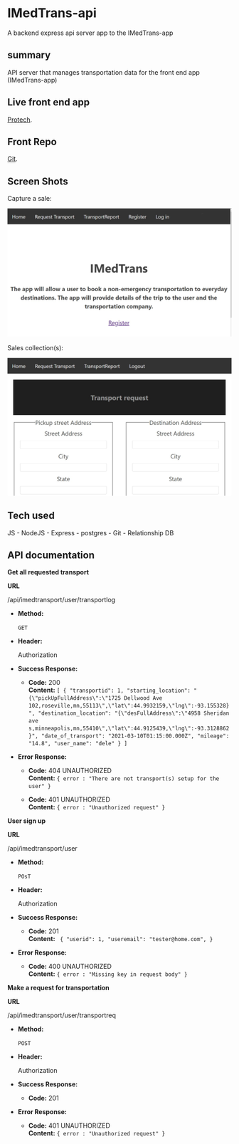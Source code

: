 # IMedTrans-api

A backend express api server app to the IMedTrans-app

## summary

API server that manages transportation data for the front end app (IMedTrans-app)

## Live front end app

[Protech](https://protech-app.vercel.app/collection).

## Front Repo

[Git](https://github.com/dadetifa1/Protech-api).

## Screen Shots

Capture a sale:

![Landing Page](screen_shots/Landing_page.jpg)

Sales collection(s):

![sample results](screen_shots/Transport_request.jpg)

## Tech used

JS - NodeJS - Express - postgres - Git - Relationship DB

## API documentation

**Get all requested transport**

**URL**

/api/imedtransport/user/transportlog

- **Method:**

  `GET`

- **Header:**

  Authorization

- **Success Response:**

  - **Code:** 200 <br />
    **Content:** `[ { "transportid": 1, "starting_location": "{\"pickUpFullAddress\":\"1725 Dellwood Ave 102,roseville,mn,55113\",\"lat\":44.9932159,\"lng\":-93.155328}", "destination_location": "{\"desFullAddress\":\"4958 Sheridan ave s,minneapolis,mn,55410\",\"lat\":44.9125439,\"lng\":-93.3128862}", "date_of_transport": "2021-03-10T01:15:00.000Z", "mileage": "14.8", "user_name": "dele" } ]`

- **Error Response:**

  - **Code:** 404 UNAUTHORIZED <br />
    **Content:** `{ error : "There are not transport(s) setup for the user" }`

  - **Code:** 401 UNAUTHORIZED <br />
    **Content:** `{ error : "Unauthorized request" }`

**User sign up**

**URL**

/api/imedtransport/user

- **Method:**

  `POsT`

- **Header:**

  Authorization

- **Success Response:**

  - **Code:** 201 <br />
    **Content:** ` { "userid": 1, "useremail": "tester@home.com", }`

- **Error Response:**

  - **Code:** 400 UNAUTHORIZED <br />
    **Content:** `{ error : "Missing key in request body" }`

**Make a request for transportation**

**URL**

/api/imedtransport/user/transportreq

- **Method:**

  `POST`

- **Header:**

  Authorization

- **Success Response:**

  - **Code:** 201 <br />

- **Error Response:**

  - **Code:** 401 UNAUTHORIZED <br />
    **Content:** `{ error : "Unauthorized request" }`
